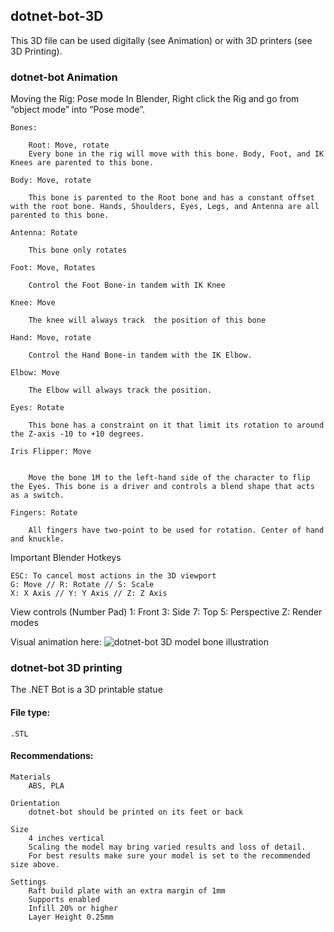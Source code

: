## dotnet-bot-3D
This 3D file can be used digitally (see Animation) or with 3D printers (see 3D Printing).



### dotnet-bot Animation

Moving the Rig: Pose mode
    In Blender, Right click the Rig and go from “object mode” into “Pose mode”.

    Bones:

        Root: Move, rotate
        Every bone in the rig will move with this bone. Body, Foot, and IK Knees are parented to this bone.

    Body: Move, rotate

        This bone is parented to the Root bone and has a constant offset with the root bone. Hands, Shoulders, Eyes, Legs, and Antenna are all parented to this bone.

    Antenna: Rotate

        This bone only rotates

    Foot: Move, Rotates

        Control the Foot Bone-in tandem with IK Knee

    Knee: Move

        The knee will always track  the position of this bone

    Hand: Move, rotate

        Control the Hand Bone-in tandem with the IK Elbow.

    Elbow: Move

        The Elbow will always track the position.

    Eyes: Rotate

        This bone has a constraint on it that limit its rotation to around the Z-axis -10 to +10 degrees.

    Iris Flipper: Move


        Move the bone 1M to the left-hand side of the character to flip the Eyes. This bone is a driver and controls a blend shape that acts as a switch.

    Fingers: Rotate

        All fingers have two-point to be used for rotation. Center of hand and knuckle.

Important Blender Hotkeys

    ESC: To cancel most actions in the 3D viewport
    G: Move // R: Rotate // S: Scale
    X: X Axis // Y: Y Axis // Z: Z Axis

View controls (Number Pad)
    1: Front
    3: Side
    7: Top
    5: Perspective
    Z: Render modes

Visual animation here: 
![dotnet-bot 3D model bone illustration](/Images/dotnet-bot-3D_bones_ref.png)


### dotnet-bot 3D printing

The .NET Bot is a 3D printable statue

#### File type:
    .STL

#### Recommendations:

    Materials
        ABS, PLA

    Orientation
        dotnet-bot should be printed on its feet or back

    Size
        4 inches vertical
        Scaling the model may bring varied results and loss of detail. 
        For best results make sure your model is set to the recommended size above. 

    Settings 
        Raft build plate with an extra margin of 1mm
        Supports enabled
        Infill 20% or higher
        Layer Height 0.25mm